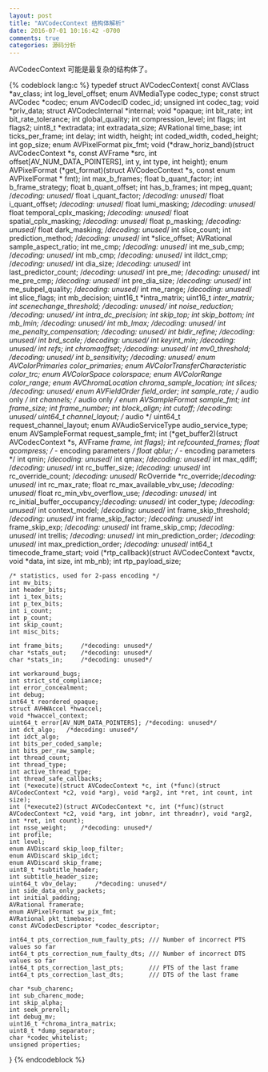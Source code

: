 ```yaml
---
layout: post
title: "AVCodecContext 结构体解析"
date: 2016-07-01 10:16:42 -0700
comments: true
categories: 源码分析
---
```


AVCodecContext 可能是最复杂的结构体了。
<!--more-->

{% codeblock lang:c %}
typedef struct AVCodecContext{
	const AVClass *av_class;
	int log_level_offset;
	enum AVMediaType codec_type;
	const struct AVCodec *codec;
	enum AVCodecID     codec_id;
	unsigned int codec_tag;
	void *priv_data;
	struct AVCodecInternal *internal;
	void *opaque;
	int bit_rate;
	int bit_rate_tolerance;
	int global_quality;
	int compression_level;
	int flags;
	int flags2;
	uint8_t *extradata;
	int extradata_size;
	AVRational time_base;
	int ticks_per_frame;
	int delay;
	int width, height;
	int coded_width, coded_height;
	int gop_size;
	enum AVPixelFormat pix_fmt;
	void (*draw_horiz_band)(struct AVCodecContext *s,
                            const AVFrame *src, int offset[AV_NUM_DATA_POINTERS],
                            int y, int type, int height);
	enum AVPixelFormat (*get_format)(struct AVCodecContext *s, const enum AVPixelFormat * fmt);
	int max_b_frames;
	float b_quant_factor;
	int b_frame_strategy;
	float b_quant_offset;
	int has_b_frames;
	int mpeg_quant; 		/*decoding: unused*/
	float i_quant_factor; 	/*decoding: unused*/
	float i_quant_offset; 	/*decoding: unused*/
	float lumi_masking;		/*decoding: unused*/
	float temporal_cplx_masking; /*decoding: unused*/
	float spatial_cplx_masking;  /*decoding: unused*/
	float p_masking;		/*decoding: unused*/
	float dark_masking;		/*decoding: unused*/
	int slice_count;
	int prediction_method;	/*decoding: unused*/
	int *slice_offset;
	AVRational sample_aspect_ratio;
	int me_cmp;				/*decoding: unused*/
	int me_sub_cmp;			/*decoding: unused*/
	int mb_cmp;				/*decoding: unused*/
	int ildct_cmp;			/*decoding: unused*/
	int dia_size;			/*decoding: unused*/
	int last_predictor_count;	/*decoding: unused*/
	int pre_me;				/*decoding: unused*/
	int me_pre_cmp;			/*decoding: unused*/
	int pre_dia_size;		/*decoding: unused*/
	int me_subpel_quality;	/*decoding: unused*/
	int me_range;			/*decoding: unused*/
	int slice_flags;
	int mb_decision;
	uint16_t *intra_matrix;
	uint16_t *inter_matrix;
	int scenechange_threshold;	/*decoding: unused*/
	int noise_reduction;		/*decoding: unused*/
	int intra_dc_precision;
	int skip_top;
	int skip_bottom;
	int mb_lmin;			/*decoding: unused*/
	int mb_lmax;			/*decoding: unused*/
	int me_penalty_compensation;	/*decoding: unused*/
	int bidir_refine;		/*decoding: unused*/
	int brd_scale;			/*decoding: unused*/
	int keyint_min;			/*decoding: unused*/
	int refs;
	int chromaoffset;		/*decoding: unused*/
	int mv0_threshold;		/*decoding: unused*/
	int b_sensitivity;		/*decoding: unused*/
	enum AVColorPrimaries color_primaries;
	enum AVColorTransferCharacteristic color_trc;
	enum AVColorSpace colorspace;
	enum AVColorRange color_range;
	enum AVChromaLocation chroma_sample_location;
	int slices;				/*decoding: unused*/
	enum AVFieldOrder field_order;
	int sample_rate;		/* audio only */
	int channels; 			/* audio only */
	enum AVSampleFormat sample_fmt;
	int frame_size;
	int frame_number;
	int block_align;
	int cutoff;				/*decoding: unused*/
	uint64_t channel_layout;	/* audio */
	uint64_t request_channel_layout;
	enum AVAudioServiceType audio_service_type;
	enum AVSampleFormat request_sample_fmt;
	int (*get_buffer2)(struct AVCodecContext *s, AVFrame *frame, int flags);
	int refcounted_frames;
	float qcompress;	/* - encoding parameters */
	float qblur; 		/* - encoding parameters */
	int qmin;			/*decoding: unused*/
	int qmax;			/*decoding: unused*/
	int max_qdiff; 		/*decoding: unused*/
	int rc_buffer_size;		/*decoding: unused*/
	int rc_override_count;	/*decoding: unused*/
	RcOverride *rc_override;/*decoding: unused*/
	int rc_max_rate;
	float rc_max_available_vbv_use;	/*decoding: unused*/
	float rc_min_vbv_overflow_use;	/*decoding: unused*/
	int rc_initial_buffer_occupancy;/*decoding: unused*/
	int coder_type;				/*decoding: unused*/
	int context_model;			/*decoding: unused*/
	int frame_skip_threshold;	/*decoding: unused*/
	int frame_skip_factor;		/*decoding: unused*/
	int frame_skip_exp;			/*decoding: unused*/
	int frame_skip_cmp;			/*decoding: unused*/
	int trellis;				/*decoding: unused*/
	int min_prediction_order;	/*decoding: unused*/
	int max_prediction_order;	/*decoding: unused*/
	int64_t timecode_frame_start;
	void (*rtp_callback)(struct AVCodecContext *avctx, void *data, int size, int mb_nb);
	int rtp_payload_size;
    
	/* statistics, used for 2-pass encoding */
    int mv_bits;
    int header_bits;
    int i_tex_bits;
    int p_tex_bits;
    int i_count;
    int p_count;
    int skip_count;
    int misc_bits;

	int frame_bits;		/*decoding: unused*/
	char *stats_out;	/*decoding: unused*/
	char *stats_in;		/*decoding: unused*/
	
	int workaround_bugs;
	int strict_std_compliance;
	int error_concealment;
	int debug;
	int64_t reordered_opaque;
	struct AVHWAccel *hwaccel;
	void *hwaccel_context;
	uint64_t error[AV_NUM_DATA_POINTERS]; /*decoding: unused*/
	int dct_algo;	/*decoding: unused*/
	int idct_algo;
	int bits_per_coded_sample;
	int bits_per_raw_sample;
	int thread_count;
	int thread_type;
	int active_thread_type;
	int thread_safe_callbacks;
	int (*execute)(struct AVCodecContext *c, int (*func)(struct AVCodecContext *c2, void *arg), void *arg2, int *ret, int count, int size);
	int (*execute2)(struct AVCodecContext *c, int (*func)(struct AVCodecContext *c2, void *arg, int jobnr, int threadnr), void *arg2, int *ret, int count);
	int nsse_weight;	/*decoding: unused*/
	int profile;
	int level;
	enum AVDiscard skip_loop_filter;
	enum AVDiscard skip_idct;
	enum AVDiscard skip_frame;
	uint8_t *subtitle_header;
	int subtitle_header_size;
	uint64_t vbv_delay;		/*decoding: unused*/
	int side_data_only_packets;
	int initial_padding;
	AVRational framerate;
	enum AVPixelFormat sw_pix_fmt;
	AVRational pkt_timebase;
	const AVCodecDescriptor *codec_descriptor;

    int64_t pts_correction_num_faulty_pts; /// Number of incorrect PTS values so far
    int64_t pts_correction_num_faulty_dts; /// Number of incorrect DTS values so far
    int64_t pts_correction_last_pts;       /// PTS of the last frame
    int64_t pts_correction_last_dts;       /// DTS of the last frame

	char *sub_charenc;
	int sub_charenc_mode;
	int skip_alpha;
	int seek_preroll;
	int debug_mv;
	uint16_t *chroma_intra_matrix;
	uint8_t *dump_separator;
	char *codec_whitelist;
	unsigned properties;
		
}
{% endcodeblock %}
